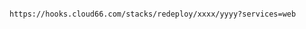 <!-- usedin: [ _includes/_inlines/Deployment/common/redeployment-hook/redeployment-hook_for-docker-stacks.md] -->

```

https://hooks.cloud66.com/stacks/redeploy/xxxx/yyyy?services=web

```
